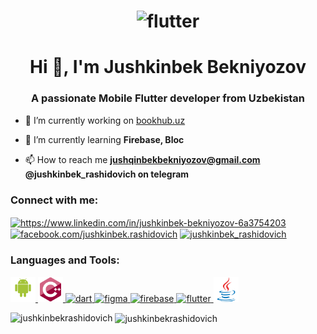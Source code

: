 <h1 align="center"><img src="https://www.vectorlogo.zone/logos/flutterio/flutterio-icon.svg" alt="flutter" width="300" height="200"/></h1>
<h1 align="center">Hi 👋, I'm Jushkinbek Bekniyozov</h1>
<h3 align="center">A passionate Mobile Flutter developer from Uzbekistan</h3>


- 🔭 I’m currently working on [bookhub.uz](bookhub.uz)

- 🌱 I’m currently learning **Firebase, Bloc**

- 📫 How to reach me **jushqinbekbekniyozov@gmail.com @jushkinbek_rashidovich on telegram**

<h3 align="left">Connect with me:</h3>
<p align="left">
<a href="https://linkedin.com/in/jushkinbek-bekniyozov-6a3754203" target="blank"><img align="center" src="https://raw.githubusercontent.com/rahuldkjain/github-profile-readme-generator/master/src/images/icons/Social/linked-in-alt.svg" alt="https://www.linkedin.com/in/jushkinbek-bekniyozov-6a3754203" height="30" width="40" /></a>
<a href="https://fb.com/jushkinbek.rashidovich" target="blank"><img align="center" src="https://raw.githubusercontent.com/rahuldkjain/github-profile-readme-generator/master/src/images/icons/Social/facebook.svg" alt="facebook.com/jushkinbek.rashidovich" height="30" width="40" /></a>
<a href="https://instagram.com/jushkinbek_rashidovich" target="blank"><img align="center" src="https://raw.githubusercontent.com/rahuldkjain/github-profile-readme-generator/master/src/images/icons/Social/instagram.svg" alt="jushkinbek_rashidovich" height="30" width="40" /></a>
</p>

<h3 align="left">Languages and Tools:</h3>
<p align="left"> <a href="https://developer.android.com" target="_blank" rel="noreferrer"> <img src="https://raw.githubusercontent.com/devicons/devicon/master/icons/android/android-original-wordmark.svg" alt="android" width="40" height="40"/> </a> <a href="https://www.w3schools.com/cpp/" target="_blank" rel="noreferrer"> <img src="https://raw.githubusercontent.com/devicons/devicon/master/icons/cplusplus/cplusplus-original.svg" alt="cplusplus" width="40" height="40"/> </a> <a href="https://dart.dev" target="_blank" rel="noreferrer"> <img src="https://www.vectorlogo.zone/logos/dartlang/dartlang-icon.svg" alt="dart" width="40" height="40"/> </a> <a href="https://www.figma.com/" target="_blank" rel="noreferrer"> <img src="https://www.vectorlogo.zone/logos/figma/figma-icon.svg" alt="figma" width="40" height="40"/> </a> <a href="https://firebase.google.com/" target="_blank" rel="noreferrer"> <img src="https://www.vectorlogo.zone/logos/firebase/firebase-icon.svg" alt="firebase" width="40" height="40"/> </a> <a href="https://flutter.dev" target="_blank" rel="noreferrer"> <img src="https://www.vectorlogo.zone/logos/flutterio/flutterio-icon.svg" alt="flutter" width="40" height="40"/> </a> <a href="https://www.java.com" target="_blank" rel="noreferrer"> <img src="https://raw.githubusercontent.com/devicons/devicon/master/icons/java/java-original.svg" alt="java" width="40" height="40"/> </a> </p>

<p><img align="left" src="https://github-readme-stats.vercel.app/api/top-langs?username=jushkinbekrashidovich&show_icons=true&locale=en&layout=compact" alt="jushkinbekrashidovich" /></p>

<p>&nbsp;<img align="center" src="https://github-readme-stats.vercel.app/api?username=jushkinbekrashidovich&show_icons=true&locale=en" alt="jushkinbekrashidovich" /></p>
